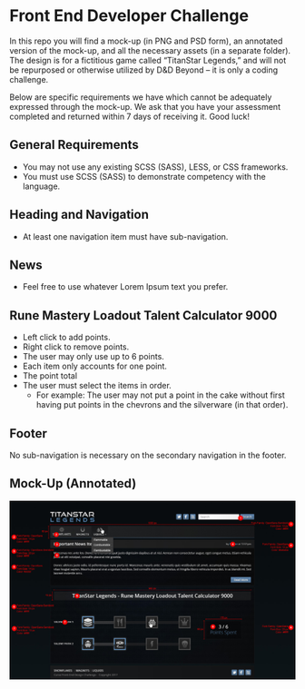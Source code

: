 # Front End Developer Challenge
In this repo you will find a mock-up (in PNG and PSD form), an annotated version of the mock-up, and all the necessary assets (in a separate folder). The design is for a fictitious game called “TitanStar Legends,” and will not be repurposed or otherwise utilized by D&D Beyond – it is only a coding challenge.

Below are specific requirements we have which cannot be adequately expressed through the mock-up.  We ask that you have your assessment completed and returned within 7 days of receiving it. Good luck!

## General Requirements
- You may not use any existing SCSS (SASS), LESS, or CSS frameworks.
- You must use SCSS (SASS) to demonstrate competency with the language.

## Heading and Navigation
- At least one navigation item must have sub-navigation.

## News
- Feel free to use whatever Lorem Ipsum text you prefer.

## Rune Mastery Loadout Talent Calculator 9000
- Left click to add points.
- Right click to remove points.
- The user may only use up to 6 points.
- Each item only accounts for one point.
- The point total 
- The user must select the items in order.
    - For example: The user may not put a point in the cake without first having put points in the chevrons and the silverware (in that order).

## Footer
No sub-navigation is necessary on the secondary navigation in the footer.

## Mock-Up (Annotated)

![Annotated Mock-Up](./front-end-developer-challenge-annotated.jpg)
